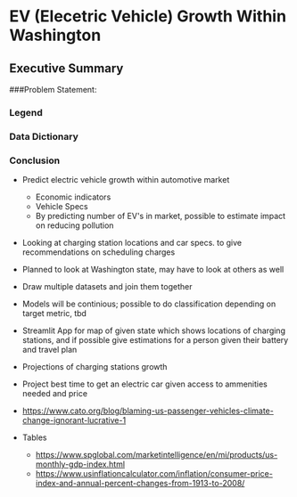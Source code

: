 # EV (Elecetric Vehicle) Growth Within Washington

## Executive Summary
###Problem Statement: 
### Legend
### Data Dictionary
### Conclusion

















- Predict electric vehicle growth within automotive market
    - Economic indicators
    - Vehicle Specs
    - By predicting number of EV's in market, possible to estimate impact on reducing pollution
- Looking at charging station locations and car specs. to give recommendations on scheduling charges
- Planned to look at Washington state, may have to look at others as well
- Draw multiple datasets and join them together
- Models will be continious; possible to do classification depending on target metric, tbd
- Streamlit App for map of given state which shows locations of charging stations, and if possible give estimations for a person given their battery and travel plan
- Projections of charging stations growth
- Project best time to get an electric car given access to ammenities needed and price

- https://www.cato.org/blog/blaming-us-passenger-vehicles-climate-change-ignorant-lucrative-1

- Tables
    - https://www.spglobal.com/marketintelligence/en/mi/products/us-monthly-gdp-index.html
    - https://www.usinflationcalculator.com/inflation/consumer-price-index-and-annual-percent-changes-from-1913-to-2008/
